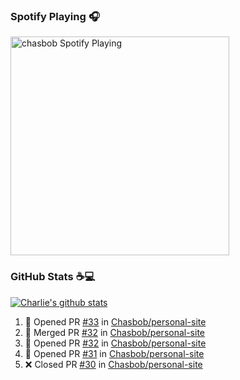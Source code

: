 ### Spotify Playing 🎧

[<img src="https://novatorem.chasbob.vercel.app/api/spotify" alt="chasbob Spotify Playing" width="350" />](https://open.spotify.com/user/charlie2026)

### GitHub Stats :coffee::computer:

[![Charlie's github stats](https://github-readme-stats-six-tau.vercel.app/api?username=chasbob&count_private=true&hide_rank=true&hide=stars&hide_title=true)](https://github.com/anuraghazra/github-readme-stats)

<!--START_SECTION:activity-->
1. 💪 Opened PR [#33](https://github.com/Chasbob/personal-site/pull/33) in [Chasbob/personal-site](https://github.com/Chasbob/personal-site)
2. 🎉 Merged PR [#32](https://github.com/Chasbob/personal-site/pull/32) in [Chasbob/personal-site](https://github.com/Chasbob/personal-site)
3. 💪 Opened PR [#32](https://github.com/Chasbob/personal-site/pull/32) in [Chasbob/personal-site](https://github.com/Chasbob/personal-site)
4. 💪 Opened PR [#31](https://github.com/Chasbob/personal-site/pull/31) in [Chasbob/personal-site](https://github.com/Chasbob/personal-site)
5. ❌ Closed PR [#30](https://github.com/Chasbob/personal-site/pull/30) in [Chasbob/personal-site](https://github.com/Chasbob/personal-site)
<!--END_SECTION:activity-->
